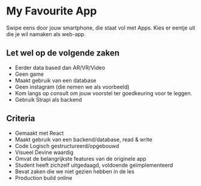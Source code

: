 # My Favourite App
Swipe eens door jouw smartphone, die staat vol met Apps. Kies er eentje uit die je wil namaken als web-app.

## Let wel op de volgende zaken
-   Eerder data based dan AR/VR/Video
-   Geen game
-   Maakt gebruik van een database
-   Geen instagram (die nemen we als voorbeeld)
-   Kom langs op consult om jouw voorstel ter goedkeuring voor te leggen.
-   Gebruik Strapi als backend

## Criteria
-   Gemaakt met React
-   Maakt gebruik van een backend/database, read & write
-   Code Logisch gestructureerd/opgebouwd
-   Visueel Devine waardig
-   Omvat de belangrijkste features van de originele app
-   Student heeft zichzelf uitgedaagd, voldoende geïmplementeerd
-   Bevat zaken die we niet gezien hebben in de les
-   Production build online